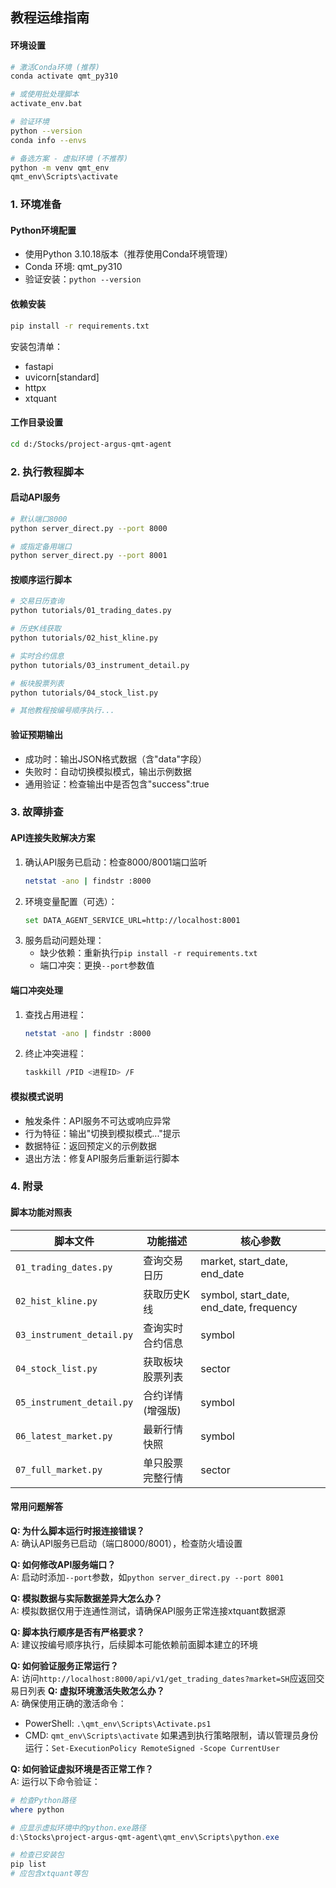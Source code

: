 ## 教程运维指南

#### 环境设置
```bash
# 激活Conda环境 (推荐)
conda activate qmt_py310

# 或使用批处理脚本
activate_env.bat

# 验证环境
python --version
conda info --envs

# 备选方案 - 虚拟环境 (不推荐)
python -m venv qmt_env
qmt_env\Scripts\activate
```
### 1. 环境准备
#### Python环境配置
- 使用Python 3.10.18版本（推荐使用Conda环境管理）
- Conda 环境: qmt_py310
- 验证安装：`python --version`

#### 依赖安装
```bash
pip install -r requirements.txt
```
安装包清单：
- fastapi
- uvicorn[standard]
- httpx
- xtquant

#### 工作目录设置
```bash
cd d:/Stocks/project-argus-qmt-agent
```

### 2. 执行教程脚本
#### 启动API服务
```bash
# 默认端口8000
python server_direct.py --port 8000

# 或指定备用端口
python server_direct.py --port 8001
```

#### 按顺序运行脚本
```bash
# 交易日历查询
python tutorials/01_trading_dates.py

# 历史K线获取
python tutorials/02_hist_kline.py

# 实时合约信息
python tutorials/03_instrument_detail.py

# 板块股票列表
python tutorials/04_stock_list.py

# 其他教程按编号顺序执行...
```

#### 验证预期输出
- 成功时：输出JSON格式数据（含"data"字段）
- 失败时：自动切换模拟模式，输出示例数据
- 通用验证：检查输出中是否包含"success":true

### 3. 故障排查
#### API连接失败解决方案
1. 确认API服务已启动：检查8000/8001端口监听
   ```bash
   netstat -ano | findstr :8000
   ```
2. 环境变量配置（可选）：
   ```bash
   set DATA_AGENT_SERVICE_URL=http://localhost:8001
   ```
3. 服务启动问题处理：
   - 缺少依赖：重新执行`pip install -r requirements.txt`
   - 端口冲突：更换`--port`参数值

#### 端口冲突处理
1. 查找占用进程：
   ```bash
   netstat -ano | findstr :8000
   ```
2. 终止冲突进程：
   ```bash
   taskkill /PID <进程ID> /F
   ```

#### 模拟模式说明
- 触发条件：API服务不可达或响应异常
- 行为特征：输出"切换到模拟模式..."提示
- 数据特征：返回预定义的示例数据
- 退出方法：修复API服务后重新运行脚本

### 4. 附录
#### 脚本功能对照表
| 脚本文件 | 功能描述 | 核心参数 |
|----------|----------|----------|
| `01_trading_dates.py` | 查询交易日历 | market, start_date, end_date |
| `02_hist_kline.py` | 获取历史K线 | symbol, start_date, end_date, frequency |
| `03_instrument_detail.py` | 查询实时合约信息 | symbol |
| `04_stock_list.py` | 获取板块股票列表 | sector |
| `05_instrument_detail.py` | 合约详情(增强版) | symbol |
| `06_latest_market.py` | 最新行情快照 | symbol |
| `07_full_market.py` | 单只股票完整行情 | sector |

#### 常用问题解答
**Q: 为什么脚本运行时报连接错误？**  
A: 确认API服务已启动（端口8000/8001），检查防火墙设置

**Q: 如何修改API服务端口？**  
A: 启动时添加`--port`参数，如`python server_direct.py --port 8001`

**Q: 模拟数据与实际数据差异大怎么办？**  
A: 模拟数据仅用于连通性测试，请确保API服务正常连接xtquant数据源

**Q: 脚本执行顺序是否有严格要求？**  
A: 建议按编号顺序执行，后续脚本可能依赖前面脚本建立的环境

**Q: 如何验证服务正常运行？**  
A: 访问`http://localhost:8000/api/v1/get_trading_dates?market=SH`应返回交易日列表
**Q: 虚拟环境激活失败怎么办？**  
A: 确保使用正确的激活命令：
   - PowerShell: `.\qmt_env\Scripts\Activate.ps1`
   - CMD: `qmt_env\Scripts\activate`
   如果遇到执行策略限制，请以管理员身份运行：`Set-ExecutionPolicy RemoteSigned -Scope CurrentUser`

**Q: 如何验证虚拟环境是否正常工作？**  
A: 运行以下命令验证：
```powershell
# 检查Python路径
where python

# 应显示虚拟环境中的python.exe路径
d:\Stocks\project-argus-qmt-agent\qmt_env\Scripts\python.exe

# 检查已安装包
pip list
# 应包含xtquant等包
```